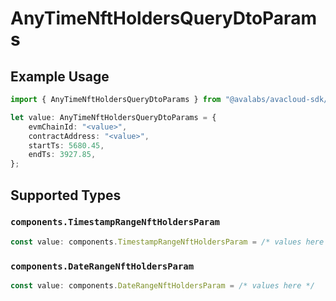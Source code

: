 # AnyTimeNftHoldersQueryDtoParams

## Example Usage

```typescript
import { AnyTimeNftHoldersQueryDtoParams } from "@avalabs/avacloud-sdk/models/components";

let value: AnyTimeNftHoldersQueryDtoParams = {
    evmChainId: "<value>",
    contractAddress: "<value>",
    startTs: 5680.45,
    endTs: 3927.85,
};
```

## Supported Types

### `components.TimestampRangeNftHoldersParam`

```typescript
const value: components.TimestampRangeNftHoldersParam = /* values here */
```

### `components.DateRangeNftHoldersParam`

```typescript
const value: components.DateRangeNftHoldersParam = /* values here */
```

